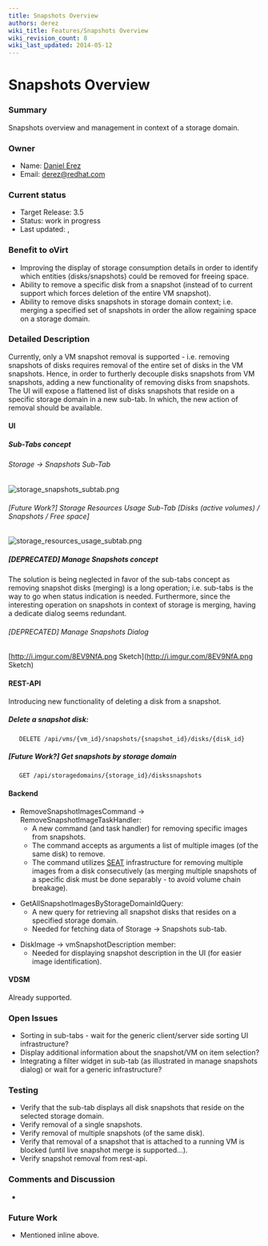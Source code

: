 ```yaml
---
title: Snapshots Overview
authors: derez
wiki_title: Features/Snapshots Overview
wiki_revision_count: 8
wiki_last_updated: 2014-05-12
---
```


# Snapshots Overview

### Summary

Snapshots overview and management in context of a storage domain.

### Owner

*   Name: [ Daniel Erez](User:Derez)
*   Email: <derez@redhat.com>

### Current status

*   Target Release: 3.5
*   Status: work in progress
*   Last updated: ,

### Benefit to oVirt

*   Improving the display of storage consumption details in order to identify which entities (disks/snapshots) could be removed for freeing space.
*   Ability to remove a specific disk from a snapshot (instead of to current support which forces deletion of the entire VM snapshot).
*   Ability to remove disks snapshots in storage domain context; i.e. merging a specified set of snapshots in order the allow regaining space on a storage domain.

### Detailed Description

Currently, only a VM snapshot removal is supported - i.e. removing snapshots of disks requires removal of the entire set of disks in the VM snapshots. Hence, in order to furtherly decouple disks snapshots from VM snapshots, adding a new functionality of removing disks from snapshots. The UI will expose a flattened list of disks snapshots that reside on a specific storage domain in a new sub-tab. In which, the new action of removal should be available.

#### UI

##### Sub-Tabs concept

###### Storage -> Snapshots Sub-Tab

![](storage_snapshots_subtab.png "storage_snapshots_subtab.png")

###### [Future Work?] Storage Resources Usage Sub-Tab [Disks (active volumes) / Snapshots / Free space]

![](storage_resources_usage_subtab.png "storage_resources_usage_subtab.png")

##### [DEPRECATED] Manage Snapshots concept

The solution is being neglected in favor of the sub-tabs concept as removing snapshot disks (merging) is a long operation; i.e. sub-tabs is the way to go when status indication is needed. Furthermore, since the interesting operation on snapshots in context of storage is merging, having a dedicate dialog seems redundant.

###### [DEPRECATED] Manage Snapshots Dialog

[http://i.imgur.com/8EV9NfA.png Sketch](http://i.imgur.com/8EV9NfA.png Sketch)

#### REST-API

Introducing new functionality of deleting a disk from a snapshot.

##### Delete a snapshot disk:

       DELETE /api/vms/{vm_id}/snapshots/{snapshot_id}/disks/{disk_id}

##### [Future Work?] Get snapshots by storage domain

       GET /api/storagedomains/{storage_id}/diskssnapshots

#### Backend

*   RemoveSnapshotImagesCommand -> RemoveSnapshotImageTaskHandler:
    -   A new command (and task handler) for removing specific images from snapshots.
    -   The command accepts as arguments a list of multiple images (of the same disk) to remove.
    -   The command utilizes [SEAT](http://wiki.ovirt.org/Features/Serial_Execution_of_Asynchronous_Tasks_Detailed_Design) infrastructure for removing multiple images from a disk consecutively (as merging multiple snapshots of a specific disk must be done separably - to avoid volume chain breakage).

<!-- -->

*   GetAllSnapshotImagesByStorageDomainIdQuery:
    -   A new query for retrieving all snapshot disks that resides on a specified storage domain.
    -   Needed for fetching data of Storage -> Snapshots sub-tab.

<!-- -->

*   DiskImage -> vmSnapshotDescription member:
    -   Needed for displaying snapshot description in the UI (for easier image identification).

#### VDSM

Already supported.

### Open Issues

*   Sorting in sub-tabs - wait for the generic client/server side sorting UI infrastructure?
*   Display additional information about the snapshot/VM on item selection?
*   Integrating a filter widget in sub-tab (as illustrated in manage snapshots dialog) or wait for a generic infrastructure?

### Testing

*   Verify that the sub-tab displays all disk snapshots that reside on the selected storage domain.
*   Verify removal of a single snapshots.
*   Verify removal of multiple snapshots (of the same disk).
*   Verify that removal of a snapshot that is attached to a running VM is blocked (until live snapshot merge is supported...).
*   Verify snapshot removal from rest-api.

### Comments and Discussion

*   

### Future Work

*   Mentioned inline above.

